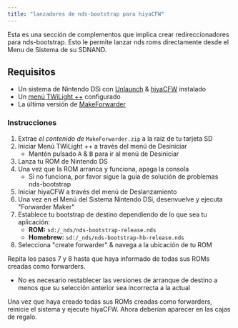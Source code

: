 ```yaml
---
title: "lanzadores de nds-bootstrap para hiyaCFW"
---
```


Esta es una sección de complementos que implica crear redireccionadores para nds-bootstrap. Esto le permite lanzar nds roms directamente desde el Menu de Sistema de su SDNAND.

## Requisitos

- Un sistema de Nintendo DSi con [Unlaunch](/installing-unlaunch) & [hiyaCFW](/hiyacfw-setup) instalado
- Un [menú TWiLight ++](launching-the-exploit#twilight-menu) configurado
- La última versión de [MakeForwarder](https://github.com/Ta180m/Make-Forwarder-Dsi/releases)

### Instrucciones

1. Extrae *el contenido de* `MakeForwarder.zip` a la raíz de tu tarjeta SD
1. Iniciar Menú TWiLight ++ a través del menú de Desiniciar
   - Mantén pulsado <kbd class="face">A</kbd> & <kbd class="face">B</kbd> para ir al menú de Desiniciar
1. Lanza tu ROM de Nintendo DS
1. Una vez que la ROM arranca y funciona, apaga la consola
   - Si no funciona, por favor sigue la guía de solución de problemas nds-bootstrap
1. Iniciar hiyaCFW a través del menú de Deslanzamiento
1. Una vez en el Menú del Sistema Nintendo DSi, desenvuelve y ejecuta "Forwarder Maker"
1. Establece tu bootstrap de destino dependiendo de lo que sea tu aplicación:
   - **ROM:** `sd:/_nds/nds-bootstrap-release.nds`
   - **Homebrew:** `sd:/_nds/nds-bootstrap-hb-release.nds`
1. Selecciona "create forwarder" & navega a la ubicación de tu ROM

Repita los pasos 7 y 8 hasta que haya informado de todas sus ROMs creadas como forwarders.
- No es necesario restablecer las versiones de arranque de destino a menos que su selección anterior sea incorrecta a la actual

Una vez que haya creado todas sus ROMs creadas como forwarders, reinicie el sistema y ejecute hiyaCFW. Ahora deberían aparecer en las cajas de regalo.
